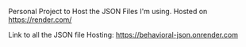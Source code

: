 Personal Project to Host the JSON Files I'm using.
Hosted on https://render.com/

Link to all the JSON file Hosting: https://behavioral-json.onrender.com

